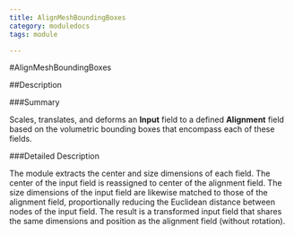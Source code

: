 ```yaml
---
title: AlignMeshBoundingBoxes
category: moduledocs
tags: module

---
```


#AlignMeshBoundingBoxes

##Description

###Summary

Scales, translates, and deforms an **Input** field to a defined **Alignment** field based on the volumetric bounding boxes that encompass each of these fields.

###Detailed Description

The module extracts the center and size dimensions of each field. The center of the input field is reassigned to center of the alignment field. The size dimensions of the input field are likewise matched to those of the alignment field, proportionally reducing the Euclidean distance between nodes of the input field. The result is a transformed input field that shares the same dimensions and position as the alignment field (without rotation).